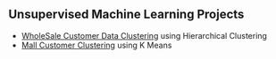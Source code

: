 ## Unsupervised Machine Learning Projects
- <a href='https://github.com/shaikh-7abish/MachineLearningProjects/tree/main/Unsupervised%20Learning%2FHierarchical%20Clustering'>WholeSale Customer Data Clustering</a> using Hierarchical Clustering
- <a href='https://github.com/shaikh-7abish/MachineLearningProjects/tree/main/Unsupervised%20Learning/Mall%20Customer%20Clustering%20using%20K%20means'>Mall Customer Clustering</a> using K Means
